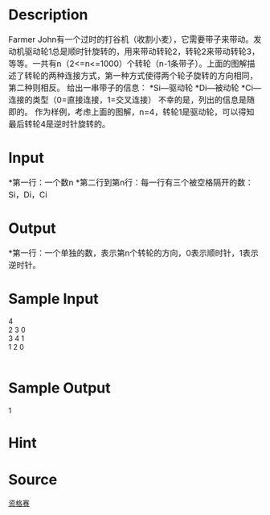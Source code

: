 
# Description

<div class="content"><p><span style="font-size: medium">Farmer John有一个过时的打谷机（收割小麦），它需要带子来带动。发动机驱动轮1总是顺时针旋转的，用来带动转轮2，转轮2来带动转轮3，等等。一共有n（2&lt;=n&lt;=1000）个转轮（n-1条带子）。上面的图解描述了转轮的两种连接方式，第一种方式使得两个轮子旋转的方向相同，第二种则相反。 给出一串带子的信息： *Si—驱动轮 *Di—被动轮 *Ci—连接的类型（0=直接连接，1=交叉连接） 不幸的是，列出的信息是随即的。 作为样例，考虑上面的图解，n=4，转轮1是驱动轮，可以得知最后转轮4是逆时针旋转的。 </span></p></div>

# Input

<div class="content"><p><span style="font-size: medium">*第一行：一个数n *第二行到第n行：每一行有三个被空格隔开的数：Si，Di，Ci </span></p></div>

# Output

<div class="content"><p><span style="font-size: medium">*第一行：一个单独的数，表示第n个转轮的方向，0表示顺时针，1表示逆时针。 </span></p></div>

# Sample Input

<div class="content"><span class="sampledata">4<br/>
2 3 0<br/>
3 4 1<br/>
1 2 0<br/>
<br/>
</span></div>

# Sample Output

<div class="content"><span class="sampledata">1<br/>
</span></div>

# Hint

<div class="content"><p></p></div>

# Source

<div class="content"><p><a href="problemset.php?search=资格赛">资格赛</a></p></div>

